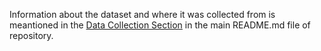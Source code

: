 

Information about the dataset and where it was collected from is meantioned in the [Data Collection Section](/README.md) in the main README.md file of repository.
